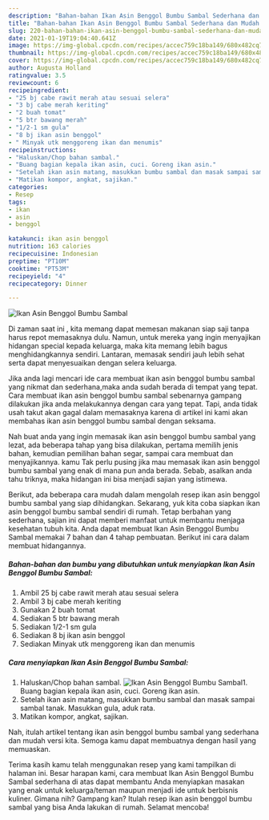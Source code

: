 ```yaml
---
description: "Bahan-bahan Ikan Asin Benggol Bumbu Sambal Sederhana dan Mudah Dibuat"
title: "Bahan-bahan Ikan Asin Benggol Bumbu Sambal Sederhana dan Mudah Dibuat"
slug: 220-bahan-bahan-ikan-asin-benggol-bumbu-sambal-sederhana-dan-mudah-dibuat
date: 2021-01-19T19:04:40.641Z
image: https://img-global.cpcdn.com/recipes/accec759c18ba149/680x482cq70/ikan-asin-benggol-bumbu-sambal-foto-resep-utama.jpg
thumbnail: https://img-global.cpcdn.com/recipes/accec759c18ba149/680x482cq70/ikan-asin-benggol-bumbu-sambal-foto-resep-utama.jpg
cover: https://img-global.cpcdn.com/recipes/accec759c18ba149/680x482cq70/ikan-asin-benggol-bumbu-sambal-foto-resep-utama.jpg
author: Augusta Holland
ratingvalue: 3.5
reviewcount: 6
recipeingredient:
- "25 bj cabe rawit merah atau sesuai selera"
- "3 bj cabe merah keriting"
- "2 buah tomat"
- "5 btr bawang merah"
- "1/2-1 sm gula"
- "8 bj ikan asin benggol"
- " Minyak utk menggoreng ikan dan menumis"
recipeinstructions:
- "Haluskan/Chop bahan sambal."
- "Buang bagian kepala ikan asin, cuci. Goreng ikan asin."
- "Setelah ikan asin matang, masukkan bumbu sambal dan masak sampai sambal tanak. Masukkan gula, aduk rata."
- "Matikan kompor, angkat, sajikan."
categories:
- Resep
tags:
- ikan
- asin
- benggol

katakunci: ikan asin benggol 
nutrition: 163 calories
recipecuisine: Indonesian
preptime: "PT10M"
cooktime: "PT53M"
recipeyield: "4"
recipecategory: Dinner

---
```



![Ikan Asin Benggol Bumbu Sambal](https://img-global.cpcdn.com/recipes/accec759c18ba149/680x482cq70/ikan-asin-benggol-bumbu-sambal-foto-resep-utama.jpg)

Di zaman  saat ini , kita memang dapat memesan makanan siap saji tanpa harus repot memasaknya dulu. Namun, untuk mereka yang ingin menyajikan hidangan special kepada keluarga, maka kita memang lebih bagus menghidangkannya sendiri. Lantaran, memasak sendiri jauh lebih sehat serta dapat menyesuaikan dengan selera keluarga.

Jika anda lagi mencari ide cara membuat ikan asin benggol bumbu sambal yang nikmat dan sederhana,maka anda sudah berada di tempat yang tepat. Cara membuat ikan asin benggol bumbu sambal  sebenarnya gampang dilakukan jika anda melakukannya dengan cara yang tepat. Tapi, anda tidak usah takut akan gagal dalam memasaknya 
karena di artikel ini kami akan membahas ikan asin benggol bumbu sambal dengan seksama.  



Nah buat anda yang ingin memasak ikan asin benggol bumbu sambal yang lezat, ada beberapa tahap yang bisa dilakukan, pertama memilih jenis bahan, kemudian pemilihan bahan segar, sampai cara membuat dan menyajikannya. kamu Tak perlu pusing jika mau memasak ikan asin benggol bumbu sambal yang enak di mana pun anda berada. Sebab, asalkan anda  tahu triknya, maka hidangan ini bisa menjadi sajian yang istimewa.

Berikut, ada beberapa cara mudah dalam mengolah resep ikan asin benggol bumbu sambal yang siap dihidangkan. Sekarang, yuk kita coba siapkan ikan asin benggol bumbu sambal sendiri di rumah. Tetap berbahan yang sederhana, sajian ini dapat memberi manfaat untuk membantu menjaga kesehatan tubuh kita. Anda dapat membuat Ikan Asin Benggol Bumbu Sambal memakai 7 bahan dan 4 tahap pembuatan. Berikut ini cara dalam membuat hidangannya.

<!--inarticleads1-->

##### Bahan-bahan dan bumbu yang dibutuhkan untuk menyiapkan Ikan Asin Benggol Bumbu Sambal:

1. Ambil 25 bj cabe rawit merah atau sesuai selera
1. Ambil 3 bj cabe merah keriting
1. Gunakan 2 buah tomat
1. Sediakan 5 btr bawang merah
1. Sediakan 1/2-1 sm gula
1. Sediakan 8 bj ikan asin benggol
1. Sediakan  Minyak utk menggoreng ikan dan menumis




<!--inarticleads2-->

##### Cara menyiapkan Ikan Asin Benggol Bumbu Sambal:

1. Haluskan/Chop bahan sambal.
<img src="https://img-global.cpcdn.com/steps/2540e7957c97b410/160x128cq70/ikan-asin-benggol-bumbu-sambal-langkah-memasak-1-foto.jpg" alt="Ikan Asin Benggol Bumbu Sambal">1. Buang bagian kepala ikan asin, cuci. Goreng ikan asin.
1. Setelah ikan asin matang, masukkan bumbu sambal dan masak sampai sambal tanak. Masukkan gula, aduk rata.
1. Matikan kompor, angkat, sajikan.




Nah, itulah artikel tentang  ikan asin benggol bumbu sambal  yang sederhana dan mudah versi kita. Semoga kamu dapat membuatnya dengan hasil yang memuaskan. 

Terima kasih kamu telah menggunakan resep yang kami tampilkan di halaman ini. Besar harapan kami, cara membuat  Ikan Asin Benggol Bumbu Sambal sederhana di atas dapat membantu Anda menyiapkan masakan yang enak untuk keluarga/teman maupun menjadi ide untuk berbisnis kuliner. Gimana nih? Gampang kan? Itulah resep ikan asin benggol bumbu sambal yang bisa Anda lakukan di rumah. Selamat mencoba!

